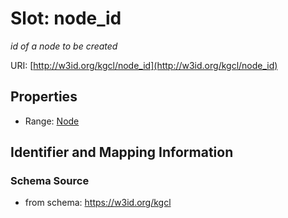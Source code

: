 # Slot: node_id
_id of a node to be created_


URI: [http://w3id.org/kgcl/node_id](http://w3id.org/kgcl/node_id)



<!-- no inheritance hierarchy -->


## Properties

 * Range: [Node](Node.md)



## Identifier and Mapping Information







### Schema Source


* from schema: https://w3id.org/kgcl



